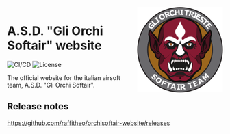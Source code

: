 <img src="logo.png" height="200px" align="right"/>

# A.S.D. "Gli Orchi Softair" website

![CI/CD](https://vercelbadge.vercel.app/api/raffitheo/orchisoftair-website?style=flat-square) ![License](https://img.shields.io/github/license/raffitheo/orchisoftair-website?style=flat-square)

The official website for the italian airsoft team, A.S.D. "Gli Orchi Softair".

## Release notes

https://github.com/raffitheo/orchisoftair-website/releases